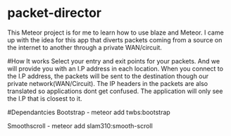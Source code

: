 # packet-director
This Meteor project is for me to learn how to use blaze and Meteor. I came up with the idea for this app that diverts packets coming from a source on the internet to another through a private WAN/circuit.

#How It works
Select your entry and exit points for your packets. And we will provide you with an I.P address in each location. When you connect to the I.P address, the packets will be sent to the destination though our private network(WAN/Circuit). The IP headers in the packets are also translated so applications dont get confused. The application will only see the I.P that is closest to it.

#Dependantcies
Bootstrap - meteor add twbs:bootstrap

Smoothscroll - meteor add slam310:smooth-scroll
